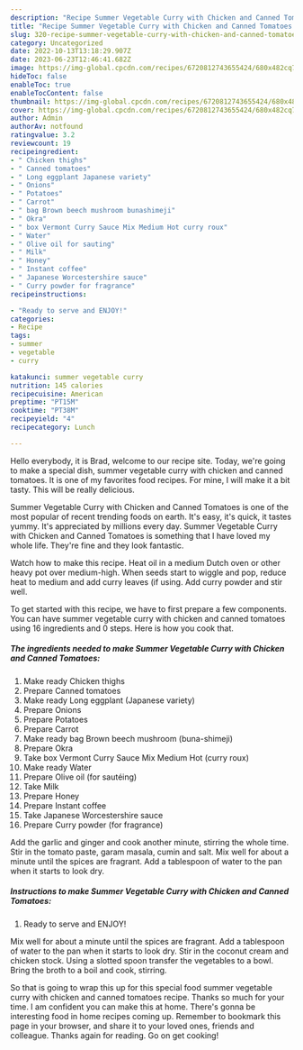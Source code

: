 ```yaml
---
description: "Recipe Summer Vegetable Curry with Chicken and Canned Tomatoes yang Delicious}"
title: "Recipe Summer Vegetable Curry with Chicken and Canned Tomatoes yang Delicious}"
slug: 320-recipe-summer-vegetable-curry-with-chicken-and-canned-tomatoes-yang-delicious
category: Uncategorized
date: 2022-10-13T13:18:29.907Z
date: 2023-06-23T12:46:41.682Z
image: https://img-global.cpcdn.com/recipes/6720812743655424/680x482cq70/summer-vegetable-curry-with-chicken-and-canned-tomatoes-recipe-main-photo.jpg
hideToc: false
enableToc: true
enableTocContent: false
thumbnail: https://img-global.cpcdn.com/recipes/6720812743655424/680x482cq70/summer-vegetable-curry-with-chicken-and-canned-tomatoes-recipe-main-photo.jpg
cover: https://img-global.cpcdn.com/recipes/6720812743655424/680x482cq70/summer-vegetable-curry-with-chicken-and-canned-tomatoes-recipe-main-photo.jpg
author: Admin
authorAv: notfound
ratingvalue: 3.2
reviewcount: 19
recipeingredient:
- " Chicken thighs"
- " Canned tomatoes"
- " Long eggplant Japanese variety"
- " Onions"
- " Potatoes"
- " Carrot"
- " bag Brown beech mushroom bunashimeji"
- " Okra"
- " box Vermont Curry Sauce Mix Medium Hot curry roux"
- " Water"
- " Olive oil for sauting"
- " Milk"
- " Honey"
- " Instant coffee"
- " Japanese Worcestershire sauce"
- " Curry powder for fragrance"
recipeinstructions:

- "Ready to serve and ENJOY!"
categories:
- Recipe
tags:
- summer
- vegetable
- curry

katakunci: summer vegetable curry 
nutrition: 145 calories
recipecuisine: American
preptime: "PT15M"
cooktime: "PT38M"
recipeyield: "4"
recipecategory: Lunch

---
```



Hello everybody, it is Brad, welcome to our recipe site. Today, we're going to make a special dish, summer vegetable curry with chicken and canned tomatoes. It is one of my favorites food recipes. For mine, I will make it a bit tasty. This will be really delicious.

Summer Vegetable Curry with Chicken and Canned Tomatoes is one of the most popular of recent trending foods on earth. It's easy, it's quick, it tastes yummy. It's appreciated by millions every day. Summer Vegetable Curry with Chicken and Canned Tomatoes is something that I have loved my whole life. They're fine and they look fantastic.

Watch how to make this recipe. Heat oil in a medium Dutch oven or other heavy pot over medium-high. When seeds start to wiggle and pop, reduce heat to medium and add curry leaves (if using. Add curry powder and stir well.


To get started with this recipe, we have to first prepare a few components. You can have summer vegetable curry with chicken and canned tomatoes using 16 ingredients and 0 steps. Here is how you cook that.

<!--inarticleads1-->

##### The ingredients needed to make Summer Vegetable Curry with Chicken and Canned Tomatoes:

1. Make ready  Chicken thighs
1. Prepare  Canned tomatoes
1. Make ready  Long eggplant (Japanese variety)
1. Prepare  Onions
1. Prepare  Potatoes
1. Prepare  Carrot
1. Make ready  bag Brown beech mushroom (buna-shimeji)
1. Prepare  Okra
1. Take  box Vermont Curry Sauce Mix Medium Hot (curry roux)
1. Make ready  Water
1. Prepare  Olive oil (for sautéing)
1. Take  Milk
1. Prepare  Honey
1. Prepare  Instant coffee
1. Take  Japanese Worcestershire sauce
1. Prepare  Curry powder (for fragrance)


Add the garlic and ginger and cook another minute, stirring the whole time. Stir in the tomato paste, garam masala, cumin and salt. Mix well for about a minute until the spices are fragrant. Add a tablespoon of water to the pan when it starts to look dry. 

<!--inarticleads2-->

##### Instructions to make Summer Vegetable Curry with Chicken and Canned Tomatoes:


1. Ready to serve and ENJOY!

Mix well for about a minute until the spices are fragrant. Add a tablespoon of water to the pan when it starts to look dry. Stir in the coconut cream and chicken stock. Using a slotted spoon transfer the vegetables to a bowl. Bring the broth to a boil and cook, stirring. 

So that is going to wrap this up for this special food summer vegetable curry with chicken and canned tomatoes recipe. Thanks so much for your time. I am confident you can make this at home. There's gonna be interesting food in home recipes coming up. Remember to bookmark this page in your browser, and share it to your loved ones, friends and colleague. Thanks again for reading. Go on get cooking!
